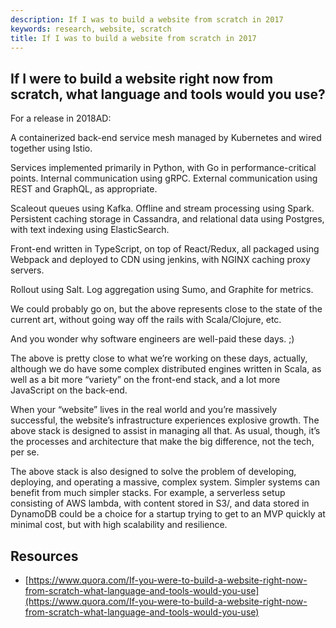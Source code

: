 ```yaml
---
description: If I was to build a website from scratch in 2017
keywords: research, website, scratch
title: If I was to build a website from scratch in 2017
---
```


## If I were to build a website right now from scratch, what language and tools would you use?

For a release in 2018AD:

A containerized back-end service mesh managed by Kubernetes and wired together using Istio.

Services implemented primarily in Python, with Go in performance-critical points. Internal communication using gRPC. External communication using REST and GraphQL, as appropriate.

Scaleout queues using Kafka. Offline and stream processing using Spark. Persistent caching storage in Cassandra, and relational data using Postgres, with text indexing using ElasticSearch.

Front-end written in TypeScript, on top of React/Redux, all packaged using Webpack and deployed to CDN using jenkins, with NGINX caching proxy servers.

Rollout using Salt. Log aggregation using Sumo, and Graphite for metrics.

We could probably go on, but the above represents close to the state of the current art, without going way off the rails with Scala/Clojure, etc.

And you wonder why software engineers are well-paid these days. ;)

The above is pretty close to what we’re working on these days, actually, although we do have some complex distributed engines written in Scala, as well as a bit more “variety” on the front-end stack, and a lot more JavaScript on the back-end.

When your “website” lives in the real world and you’re massively successful, the website’s infrastructure experiences explosive growth. The above stack is designed to assist in managing all that. As usual, though, it’s the processes and architecture that make the big difference, not the tech, per se.

The above stack is also designed to solve the problem of developing, deploying, and operating a massive, complex system. Simpler systems can benefit from much simpler stacks. For example, a serverless setup consisting of AWS lambda, with content stored in S3/, and data stored in DynamoDB could be a choice for a startup trying to get to an MVP quickly at minimal cost, but with high scalability and resilience.

## Resources

- [https://www.quora.com/If-you-were-to-build-a-website-right-now-from-scratch-what-language-and-tools-would-you-use](https://www.quora.com/If-you-were-to-build-a-website-right-now-from-scratch-what-language-and-tools-would-you-use)
